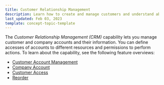 ```yaml
---
title: Customer Relationship Management
description: Learn how to create and manage customers and understand about Spryker's Customer relationship management module within Spryker Cloud Commerce OS.
last_updated: Feb 03, 2023
template: concept-topic-template
---
```


The *Customer Relationship Management (CRM)* capability lets you manage customer and company accounts and their information. You can define accesses of accounts to different resources and permissions to perform actions. To learn about the capability, see the following feature overviews:


- [Customer Account Management](/docs/pbc/all/customer-relationship-management/latest/base-shop/customer-account-management-feature-overview/customer-account-management-feature-overview.html)
- [Company Account](/docs/pbc/all/customer-relationship-management/latest/base-shop/company-account-feature-overview/company-account-feature-overview.html)
- [Customer Access](/docs/pbc/all/customer-relationship-management/latest/base-shop/customer-access-feature-overview.html)
- [Reorder](/docs/pbc/all/customer-relationship-management/latest/base-shop/reorder-feature-overview.html)
